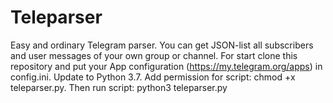 # Teleparser
Easy and ordinary Telegram parser. You can get JSON-list all subscribers and user messages of your own group or channel.
For start clone this repository and put your App configuration (https://my.telegram.org/apps) in config.ini.
Update to Python 3.7. Add permission for script: chmod +x teleparser.py.
Then run script: python3 teleparser.py
